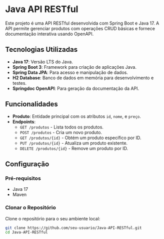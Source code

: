 # Java API RESTful

Este projeto é uma API RESTful desenvolvida com Spring Boot e Java 17. A API permite gerenciar produtos com operações CRUD básicas e fornece documentação interativa usando OpenAPI.

## Tecnologias Utilizadas

- **Java 17**: Versão LTS do Java.
- **Spring Boot 3**: Framework para criação de aplicações Java.
- **Spring Data JPA**: Para acesso e manipulação de dados.
- **H2 Database**: Banco de dados em memória para desenvolvimento e testes.
- **Springdoc OpenAPI**: Para geração da documentação da API.

## Funcionalidades

- **Produto**: Entidade principal com os atributos `id`, `nome`, e `preço`.
- **Endpoints**:
  - `GET /produtos` - Lista todos os produtos.
  - `POST /produtos` - Cria um novo produto.
  - `GET /produtos/{id}` - Obtém um produto específico por ID.
  - `PUT /produtos/{id}` - Atualiza um produto existente.
  - `DELETE /produtos/{id}` - Remove um produto por ID.

## Configuração

### Pré-requisitos

- Java 17
- Maven

### Clonar o Repositório

Clone o repositório para o seu ambiente local:

```sh
git clone https://github.com/seu-usuario/Java-API-RESTful.git
cd Java-API-RESTful
